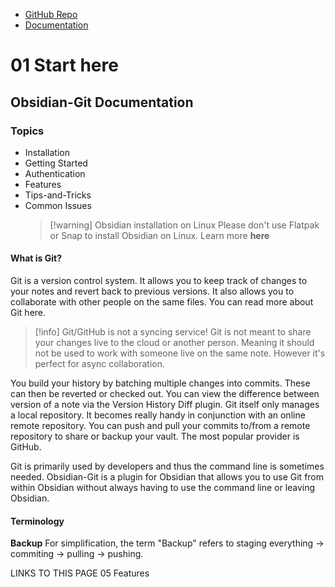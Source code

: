 - [GitHub Repo](https://github.com/denolehov/obsidian-git)
- [Documentation](https://publish.obsidian.md/git-doc/01+Start+here)
# 01 Start here
## Obsidian-Git Documentation
### Topics
- Installation
- Getting Started
- Authentication
- Features
- Tips-and-Tricks
- Common Issues
  >[!warning] Obsidian installation on Linux
  >Please don't use Flatpak or Snap to install Obsidian on Linux. Learn more **here**

#### What is Git?
Git is a version control system. It allows you to keep track of changes to your notes and revert back to previous versions. It also allows you to collaborate with other people on the same files. You can read more about Git here.

>[!info] Git/GitHub is not a syncing service!
Git is not meant to share your changes live to the cloud or another person. Meaning it should not be used to work with someone live on the same note. However it's perfect for async collaboration.

You build your history by batching multiple changes into commits. These can then be reverted or checked out. You can view the difference between version of a note via the Version History Diff plugin.
Git itself only manages a local repository. It becomes really handy in conjunction with an online remote repository. You can push and pull your commits to/from a remote repository to share or backup your vault. The most popular provider is GitHub.

Git is primarily used by developers and thus the command line is sometimes needed. Obsidian-Git is a plugin for Obsidian that allows you to use Git from within Obsidian without always having to use the command line or leaving Obsidian.

#### Terminology
**Backup**
For simplification, the term "Backup" refers to staging everything -> commiting -> pulling -> pushing.

LINKS TO THIS PAGE
05 Features